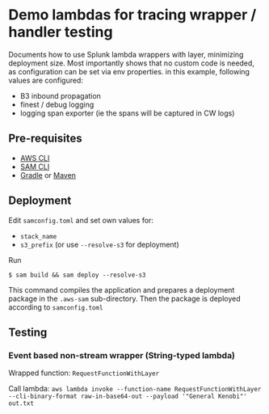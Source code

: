 # Demo lambdas for tracing wrapper / handler testing

Documents how to use Splunk lambda wrappers with layer, minimizing deployment size.
Most importantly shows that no custom code is needed, as configuration can be set via env properties. in this example, following values are configured:
- B3 inbound propagation
- finest / debug logging
- logging span exporter (ie the spans will be captured in CW logs)

## Pre-requisites
* [AWS CLI](https://aws.amazon.com/cli/)
* [SAM CLI](https://github.com/awslabs/aws-sam-cli)
* [Gradle](https://gradle.org/) or [Maven](https://maven.apache.org/)

## Deployment

Edit `samconfig.toml` and set own values for:
- `stack_name`
- `s3_prefix` (or use `--resolve-s3` for deployment)

Run
```
$ sam build && sam deploy --resolve-s3
```

This command compiles the application and prepares a deployment package in the `.aws-sam` sub-directory. Then the package is deployed according to `samconfig.toml`

## Testing 

### Event based non-stream wrapper (String-typed lambda)

Wrapped function: `RequestFunctionWithLayer`

Call lambda: `aws lambda invoke --function-name RequestFunctionWithLayer --cli-binary-format raw-in-base64-out --payload '"General Kenobi"' out.txt`